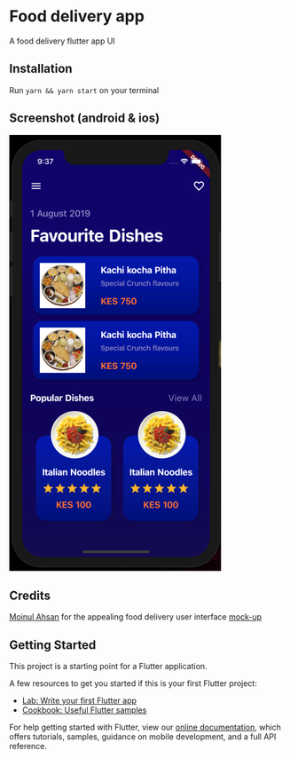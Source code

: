 # Food delivery app
A food delivery  flutter app UI

## Installation
Run `yarn && yarn start` on your terminal

## Screenshot (android & ios)
![Screenshot](/screenshot/1.png?raw=true "Screenshot")


## Credits
[Moinul Ahsan](https://dribbble.com/moin40) for the appealing food delivery user interface [mock-up](https://dribbble.com/shots/6846120-Food-Delivery-App-Concept)

## Getting Started

This project is a starting point for a Flutter application.

A few resources to get you started if this is your first Flutter project:

- [Lab: Write your first Flutter app](https://flutter.dev/docs/get-started/codelab)
- [Cookbook: Useful Flutter samples](https://flutter.dev/docs/cookbook)

For help getting started with Flutter, view our
[online documentation](https://flutter.dev/docs), which offers tutorials,
samples, guidance on mobile development, and a full API reference.

